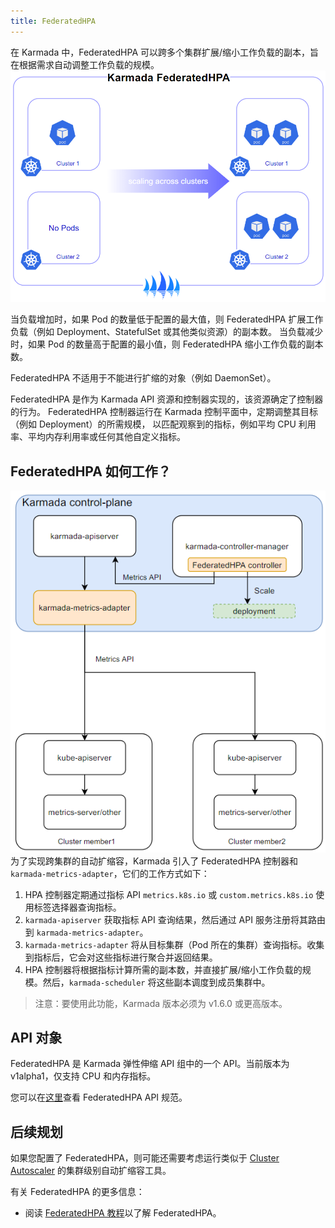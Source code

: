 ```yaml
---
title: FederatedHPA
---
```


在 Karmada 中，FederatedHPA 可以跨多个集群扩展/缩小工作负载的副本，旨在根据需求自动调整工作负载的规模。
![img](../../resources/userguide/autoscaling/federatedhpa-overview.png)

当负载增加时，如果 Pod 的数量低于配置的最大值，则 FederatedHPA 扩展工作负载（例如 Deployment、StatefulSet 或其他类似资源）的副本数。
当负载减少时，如果 Pod 的数量高于配置的最小值，则 FederatedHPA 缩小工作负载的副本数。

FederatedHPA 不适用于不能进行扩缩的对象（例如 DaemonSet）。

FederatedHPA 是作为 Karmada API 资源和控制器实现的，该资源确定了控制器的行为。
FederatedHPA 控制器运行在 Karmada 控制平面中，定期调整其目标（例如 Deployment）的所需规模，
以匹配观察到的指标，例如平均 CPU 利用率、平均内存利用率或任何其他自定义指标。


## FederatedHPA 如何工作？

![federatedhpa-architecture](../../resources/userguide/autoscaling/federatedhpa-architecture.png)  
为了实现跨集群的自动扩缩容，Karmada 引入了 FederatedHPA 控制器和 `karmada-metrics-adapter`，它们的工作方式如下：
1. HPA 控制器定期通过指标 API `metrics.k8s.io` 或 `custom.metrics.k8s.io` 使用标签选择器查询指标。
1. `karmada-apiserver` 获取指标 API 查询结果，然后通过 API 服务注册将其路由到 `karmada-metrics-adapter`。
1. `karmada-metrics-adapter` 将从目标集群（Pod 所在的集群）查询指标。收集到指标后，它会对这些指标进行聚合并返回结果。
1. HPA 控制器将根据指标计算所需的副本数，并直接扩展/缩小工作负载的规模。然后，`karmada-scheduler` 将这些副本调度到成员集群中。

> 注意：要使用此功能，Karmada 版本必须为 v1.6.0 或更高版本。

## API 对象

FederatedHPA 是 Karmada 弹性伸缩 API 组中的一个 API。当前版本为 v1alpha1，仅支持 CPU 和内存指标。 

您可以在[这里](https://github.com/karmada-io/karmada/blob/release-1.6/pkg/apis/autoscaling/v1alpha1/federatedhpa_types.go#L23)查看 FederatedHPA API 规范。

## 后续规划

如果您配置了 FederatedHPA，则可能还需要考虑运行类似于 [Cluster Autoscaler](https://github.com/kubernetes/autoscaler/tree/master/cluster-autoscaler) 的集群级别自动扩缩容工具。 

有关 FederatedHPA 的更多信息：
* 阅读 [FederatedHPA 教程](../../tutorials/autoscaling-with-federatedhpa.md)以了解 FederatedHPA。
